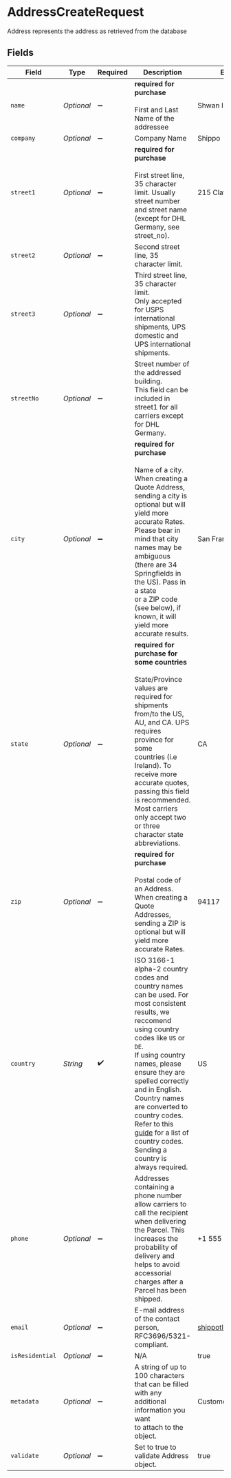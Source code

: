 # AddressCreateRequest

Address represents the address as retrieved from the database


## Fields

| Field                                                                                                                                                                                                                                                                                                                                                                                                                                                                                   | Type                                                                                                                                                                                                                                                                                                                                                                                                                                                                                    | Required                                                                                                                                                                                                                                                                                                                                                                                                                                                                                | Description                                                                                                                                                                                                                                                                                                                                                                                                                                                                             | Example                                                                                                                                                                                                                                                                                                                                                                                                                                                                                 |
| --------------------------------------------------------------------------------------------------------------------------------------------------------------------------------------------------------------------------------------------------------------------------------------------------------------------------------------------------------------------------------------------------------------------------------------------------------------------------------------- | --------------------------------------------------------------------------------------------------------------------------------------------------------------------------------------------------------------------------------------------------------------------------------------------------------------------------------------------------------------------------------------------------------------------------------------------------------------------------------------- | --------------------------------------------------------------------------------------------------------------------------------------------------------------------------------------------------------------------------------------------------------------------------------------------------------------------------------------------------------------------------------------------------------------------------------------------------------------------------------------- | --------------------------------------------------------------------------------------------------------------------------------------------------------------------------------------------------------------------------------------------------------------------------------------------------------------------------------------------------------------------------------------------------------------------------------------------------------------------------------------- | --------------------------------------------------------------------------------------------------------------------------------------------------------------------------------------------------------------------------------------------------------------------------------------------------------------------------------------------------------------------------------------------------------------------------------------------------------------------------------------- |
| `name`                                                                                                                                                                                                                                                                                                                                                                                                                                                                                  | *Optional<String>*                                                                                                                                                                                                                                                                                                                                                                                                                                                                      | :heavy_minus_sign:                                                                                                                                                                                                                                                                                                                                                                                                                                                                      | **required for purchase**<br><br/>First and Last Name of the addressee                                                                                                                                                                                                                                                                                                                                                                                                                  | Shwan Ippotle                                                                                                                                                                                                                                                                                                                                                                                                                                                                           |
| `company`                                                                                                                                                                                                                                                                                                                                                                                                                                                                               | *Optional<String>*                                                                                                                                                                                                                                                                                                                                                                                                                                                                      | :heavy_minus_sign:                                                                                                                                                                                                                                                                                                                                                                                                                                                                      | Company Name                                                                                                                                                                                                                                                                                                                                                                                                                                                                            | Shippo                                                                                                                                                                                                                                                                                                                                                                                                                                                                                  |
| `street1`                                                                                                                                                                                                                                                                                                                                                                                                                                                                               | *Optional<String>*                                                                                                                                                                                                                                                                                                                                                                                                                                                                      | :heavy_minus_sign:                                                                                                                                                                                                                                                                                                                                                                                                                                                                      | **required for purchase**<br><br/>First street line, 35 character limit. Usually street number and street name (except for DHL Germany, see street_no).                                                                                                                                                                                                                                                                                                                                 | 215 Clayton St.                                                                                                                                                                                                                                                                                                                                                                                                                                                                         |
| `street2`                                                                                                                                                                                                                                                                                                                                                                                                                                                                               | *Optional<String>*                                                                                                                                                                                                                                                                                                                                                                                                                                                                      | :heavy_minus_sign:                                                                                                                                                                                                                                                                                                                                                                                                                                                                      | Second street line, 35 character limit.                                                                                                                                                                                                                                                                                                                                                                                                                                                 |                                                                                                                                                                                                                                                                                                                                                                                                                                                                                         |
| `street3`                                                                                                                                                                                                                                                                                                                                                                                                                                                                               | *Optional<String>*                                                                                                                                                                                                                                                                                                                                                                                                                                                                      | :heavy_minus_sign:                                                                                                                                                                                                                                                                                                                                                                                                                                                                      | Third street line, 35 character limit. <br/>Only accepted for USPS international shipments, UPS domestic and UPS international shipments.                                                                                                                                                                                                                                                                                                                                               |                                                                                                                                                                                                                                                                                                                                                                                                                                                                                         |
| `streetNo`                                                                                                                                                                                                                                                                                                                                                                                                                                                                              | *Optional<String>*                                                                                                                                                                                                                                                                                                                                                                                                                                                                      | :heavy_minus_sign:                                                                                                                                                                                                                                                                                                                                                                                                                                                                      | Street number of the addressed building. <br/>This field can be included in street1 for all carriers except for DHL Germany.                                                                                                                                                                                                                                                                                                                                                            |                                                                                                                                                                                                                                                                                                                                                                                                                                                                                         |
| `city`                                                                                                                                                                                                                                                                                                                                                                                                                                                                                  | *Optional<String>*                                                                                                                                                                                                                                                                                                                                                                                                                                                                      | :heavy_minus_sign:                                                                                                                                                                                                                                                                                                                                                                                                                                                                      | **required for purchase**<br><br/>Name of a city. When creating a Quote Address, sending a city is optional but will yield more accurate Rates. <br/>Please bear in mind that city names may be ambiguous (there are 34 Springfields in the US). Pass in a state <br/>or a ZIP code (see below), if known, it will yield more accurate results.                                                                                                                                         | San Francisco                                                                                                                                                                                                                                                                                                                                                                                                                                                                           |
| `state`                                                                                                                                                                                                                                                                                                                                                                                                                                                                                 | *Optional<String>*                                                                                                                                                                                                                                                                                                                                                                                                                                                                      | :heavy_minus_sign:                                                                                                                                                                                                                                                                                                                                                                                                                                                                      | **required for purchase for some countries**<br><br/>State/Province values are required for shipments from/to the US, AU, and CA. UPS requires province for some <br/>countries (i.e Ireland). To receive more accurate quotes, passing this field is recommended. Most carriers <br/>only accept two or three character state abbreviations.                                                                                                                                           | CA                                                                                                                                                                                                                                                                                                                                                                                                                                                                                      |
| `zip`                                                                                                                                                                                                                                                                                                                                                                                                                                                                                   | *Optional<String>*                                                                                                                                                                                                                                                                                                                                                                                                                                                                      | :heavy_minus_sign:                                                                                                                                                                                                                                                                                                                                                                                                                                                                      | **required for purchase**<br><br/>Postal code of an Address. When creating a Quote Addresses, sending a ZIP is optional but will yield more <br/>accurate Rates.                                                                                                                                                                                                                                                                                                                        | 94117                                                                                                                                                                                                                                                                                                                                                                                                                                                                                   |
| `country`                                                                                                                                                                                                                                                                                                                                                                                                                                                                               | *String*                                                                                                                                                                                                                                                                                                                                                                                                                                                                                | :heavy_check_mark:                                                                                                                                                                                                                                                                                                                                                                                                                                                                      | ISO 3166-1 alpha-2 country codes and country names can be used. For most consistent results, we reccomend using country codes like `US` or `DE`.<br/>If using country names, please ensure they are spelled correctly and in English. Country names are converted to country codes.<br/>Refer to this <a href="https://en.wikipedia.org/wiki/ISO_3166-1_alpha-2#Officially_assigned_code_elements" target="_blank">guide</a> for a list of country codes.<br/>Sending a country is always required. | US                                                                                                                                                                                                                                                                                                                                                                                                                                                                                      |
| `phone`                                                                                                                                                                                                                                                                                                                                                                                                                                                                                 | *Optional<String>*                                                                                                                                                                                                                                                                                                                                                                                                                                                                      | :heavy_minus_sign:                                                                                                                                                                                                                                                                                                                                                                                                                                                                      | Addresses containing a phone number allow carriers to call the recipient when delivering the Parcel. This <br/>increases the probability of delivery and helps to avoid accessorial charges after a Parcel has been shipped.                                                                                                                                                                                                                                                            | +1 555 341 9393                                                                                                                                                                                                                                                                                                                                                                                                                                                                         |
| `email`                                                                                                                                                                                                                                                                                                                                                                                                                                                                                 | *Optional<String>*                                                                                                                                                                                                                                                                                                                                                                                                                                                                      | :heavy_minus_sign:                                                                                                                                                                                                                                                                                                                                                                                                                                                                      | E-mail address of the contact person, RFC3696/5321-compliant.                                                                                                                                                                                                                                                                                                                                                                                                                           | shippotle@shippo.com                                                                                                                                                                                                                                                                                                                                                                                                                                                                    |
| `isResidential`                                                                                                                                                                                                                                                                                                                                                                                                                                                                         | *Optional<Boolean>*                                                                                                                                                                                                                                                                                                                                                                                                                                                                     | :heavy_minus_sign:                                                                                                                                                                                                                                                                                                                                                                                                                                                                      | N/A                                                                                                                                                                                                                                                                                                                                                                                                                                                                                     | true                                                                                                                                                                                                                                                                                                                                                                                                                                                                                    |
| `metadata`                                                                                                                                                                                                                                                                                                                                                                                                                                                                              | *Optional<String>*                                                                                                                                                                                                                                                                                                                                                                                                                                                                      | :heavy_minus_sign:                                                                                                                                                                                                                                                                                                                                                                                                                                                                      | A string of up to 100 characters that can be filled with any additional information you want <br/>to attach to the object.                                                                                                                                                                                                                                                                                                                                                              | Customer ID 123456                                                                                                                                                                                                                                                                                                                                                                                                                                                                      |
| `validate`                                                                                                                                                                                                                                                                                                                                                                                                                                                                              | *Optional<Boolean>*                                                                                                                                                                                                                                                                                                                                                                                                                                                                     | :heavy_minus_sign:                                                                                                                                                                                                                                                                                                                                                                                                                                                                      | Set to true to validate Address object.                                                                                                                                                                                                                                                                                                                                                                                                                                                 | true                                                                                                                                                                                                                                                                                                                                                                                                                                                                                    |